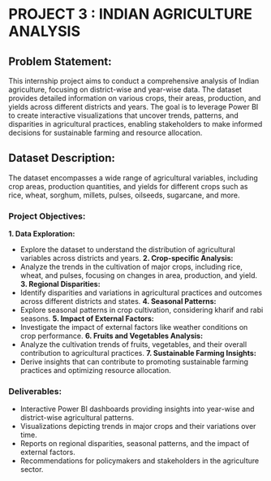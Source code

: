 # PROJECT 3 : INDIAN AGRICULTURE ANALYSIS


## Problem Statement:
This internship project aims to conduct a comprehensive analysis of Indian agriculture, focusing on district-wise and year-wise data.
The dataset provides detailed information on various crops, their areas, production, and yields across different districts and years. 
The goal is to leverage Power BI to create interactive visualizations that uncover trends, patterns, and disparities in agricultural 
practices, enabling stakeholders to make informed decisions for sustainable farming and resource allocation.

## Dataset Description:
The dataset encompasses a wide range of agricultural variables, including crop areas, production quantities, and yields for different 
crops such as rice, wheat, sorghum, millets, pulses, oilseeds, sugarcane, and more.

### Project Objectives:
**1. Data Exploration:**
- Explore the dataset to understand the distribution of agricultural variables across districts and years.
**2. Crop-specific Analysis:**
- Analyze the trends in the cultivation of major crops, including rice, wheat, and pulses, focusing on changes in area, production, and yield.
**3. Regional Disparities:**
- Identify disparities and variations in agricultural practices and outcomes across different districts and states.
**4. Seasonal Patterns:**
- Explore seasonal patterns in crop cultivation, considering kharif and rabi seasons.
**5. Impact of External Factors:**
- Investigate the impact of external factors like weather conditions on crop performance.
**6. Fruits and Vegetables Analysis:**
- Analyze the cultivation trends of fruits, vegetables, and their overall contribution to agricultural practices.
**7. Sustainable Farming Insights:**
- Derive insights that can contribute to promoting sustainable farming practices and optimizing resource allocation.

### Deliverables:
* Interactive Power BI dashboards providing insights into year-wise and district-wise agricultural patterns.
* Visualizations depicting trends in major crops and their variations over time.
* Reports on regional disparities, seasonal patterns, and the impact of external factors.
* Recommendations for policymakers and stakeholders in the agriculture sector.


